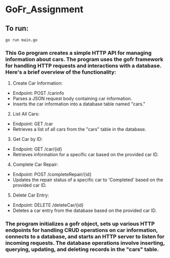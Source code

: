 # GoFr_Assignment

## To run:
```
go run main.go
```


### This Go program creates a simple HTTP API for managing information about cars. The program uses the gofr framework for handling HTTP requests and interactions with a database. Here's a brief overview of the functionality:

1. Create Car Information:
+ Endpoint: POST /carinfo
+ Parses a JSON request body containing car information.
+ Inserts the car information into a database table named "cars."

2. List All Cars:
+ Endpoint: GET /car
+ Retrieves a list of all cars from the "cars" table in the database.

3. Get Car by ID:
+ Endpoint: GET /car/{id}
+ Retrieves information for a specific car based on the provided car ID.

4. Complete Car Repair:
+ Endpoint: POST /completeRepair/{id}
+ Updates the repair status of a specific car to 'Completed' based on the provided car ID.

5. Delete Car Entry:
+ Endpoint: DELETE /deleteCar/{id}
+ Deletes a car entry from the database based on the provided car ID.

### The program initializes a gofr object, sets up various HTTP endpoints for handling CRUD operations on car information, connects to a database, and starts an HTTP server to listen for incoming requests. The database operations involve inserting, querying, updating, and deleting records in the "cars" table.